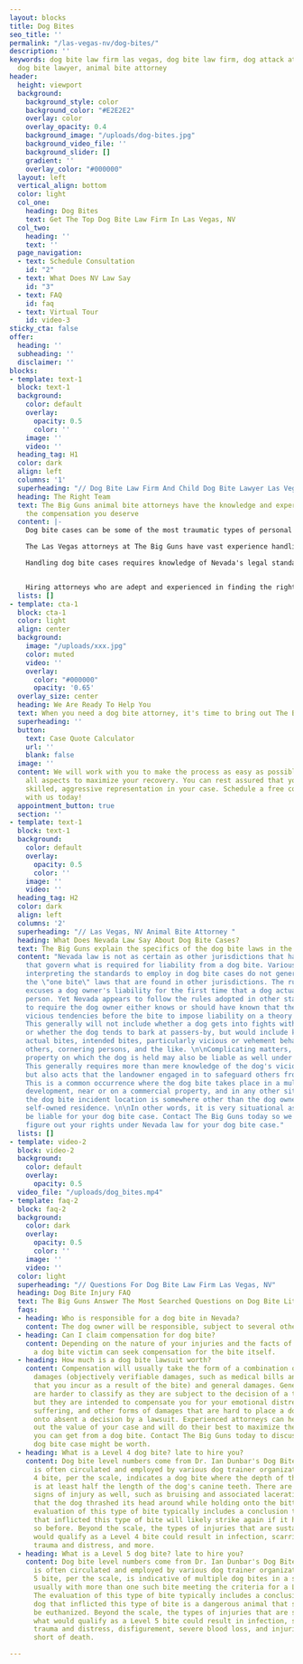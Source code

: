 ```yaml
---
layout: blocks
title: Dog Bites
seo_title: ''
permalink: "/las-vegas-nv/dog-bites/"
description: ''
keywords: dog bite law firm las vegas, dog bite law firm, dog attack attorney, child
  dog bite lawyer, animal bite attorney
header:
  height: viewport
  background:
    background_style: color
    background_color: "#E2E2E2"
    overlay: color
    overlay_opacity: 0.4
    background_image: "/uploads/dog-bites.jpg"
    background_video_file: ''
    background_slider: []
    gradient: ''
    overlay_color: "#000000"
  layout: left
  vertical_align: bottom
  color: light
  col_one:
    heading: Dog Bites
    text: Get The Top Dog Bite Law Firm In Las Vegas, NV
  col_two:
    heading: ''
    text: ''
  page_navigation:
  - text: Schedule Consultation
    id: "2"
  - text: What Does NV Law Say
    id: "3"
  - text: FAQ
    id: faq
  - text: Virtual Tour
    id: video-3
sticky_cta: false
offer:
  heading: ''
  subheading: ''
  disclaimer: ''
blocks:
- template: text-1
  block: text-1
  background:
    color: default
    overlay:
      opacity: 0.5
      color: ''
    image: ''
    video: ''
  heading_tag: H1
  color: dark
  align: left
  columns: '1'
  superheading: "// Dog Bite Law Firm And Child Dog Bite Lawyer Las Vegas"
  heading: The Right Team
  text: The Big Guns animal bite attorneys have the knowledge and experience to get
    the compensation you deserve
  content: |-
    Dog bite cases can be some of the most traumatic types of personal injury claims. The injuries are usually fraught with scarring, are likely to get severely infected, and invariably turn much more heavily on questions of who is at fault than one might expect. Coupled with the emotional nature of the incident on both sides of such claims makes for an often protracted, hard-fought claim.

    The Las Vegas attorneys at The Big Guns have vast experience handling dog bite cases in Clark County. We have thoroughly researched the specific state laws governing liability, in conjunction with the different city ordinances governing the same. We know the proper discovery to pursue to lay the groundwork for proving liability for your case.

    Handling dog bite cases requires knowledge of Nevada's legal standard for liability, analysis of differing landowner liability for the same, evaluation of the types of injuries inflicted by the dog, the ability to value the claim correctly, and the skill to litigate and try the matter as needed before a jury. The attorneys at The Big Guns check every one of these boxes, having litigated dog bite cases in this jurisdiction and others. We keep up with developments in Nevada dog bite law and can quickly evaluate whether you have a good case based on the facts of your unique claim. We can properly assess the claim value, both for purposes of settlement and for the value if the matter had to go before a jury to verdict. And if the case does need to go to trial, you can rest assured that the attorneys you worked with on the file will be the ones standing by you in court, arguing to the jury why you should get the reward you deserve.


    Hiring attorneys who are adept and experienced in finding the right experts and know all forms of damages to seek is vital to ensure you get what you deserve. Coupled with experience in arguing these matters both in court and at trial, the attorneys at The Big Guns can maximize the value of your case. 
  lists: []
- template: cta-1
  block: cta-1
  color: light
  align: center
  background:
    image: "/uploads/xxx.jpg"
    color: muted
    video: ''
    overlay:
      color: "#000000"
      opacity: '0.65'
  overlay_size: center
  heading: We Are Ready To Help You
  text: When you need a dog bite attorney, it's time to bring out The Big Guns
  superheading: ''
  button:
    text: Case Quote Calculator
    url: ''
    blank: false
  image: ''
  content: We will work with you to make the process as easy as possible, managing
    all aspects to maximize your recovery. You can rest assured that you will receive
    skilled, aggressive representation in your case. Schedule a free consultation
    with us today!
  appointment_button: true
  section: ''
- template: text-1
  block: text-1
  background:
    color: default
    overlay:
      opacity: 0.5
      color: ''
    image: ''
    video: ''
  heading_tag: H2
  color: dark
  align: left
  columns: '2'
  superheading: "// Las Vegas, NV Animal Bite Attorney "
  heading: What Does Nevada Law Say About Dog Bite Cases?
  text: The Big Guns explain the specifics of the dog bite laws in the state of Nevada
  content: "Nevada law is not as certain as other jurisdictions that have statutes
    that govern what is required for liability from a dog bite. Various Nevada cases
    interpreting the standards to employ in dog bite cases do not generally afford
    the \"one bite\" laws that are found in other jurisdictions. The rule generally
    excuses a dog owner's liability for the first time that a dog actually bites a
    person. Yet Nevada appears to follow the rules adopted in other states that tend
    to require the dog owner either knows or should have known that their dog had
    vicious tendencies before the bite to impose liability on a theory of negligence.
    This generally will not include whether a dog gets into fights with other dogs
    or whether the dog tends to bark at passers-by, but would include knowledge of
    actual bites, intended bites, particularly vicious or vehement behavior toward
    others, cornering persons, and the like. \n\nComplicating matters, the owner of
    property on which the dog is held may also be liable as well under certain circumstances.
    This generally requires more than mere knowledge of the dog's vicious tendencies,
    but also acts that the landowner engaged in to safeguard others from the dog.
    This is a common occurrence where the dog bite takes place in a multifamily residential
    development, near or on a commercial property, and in any other situation where
    the dog bite incident location is somewhere other than the dog owner's personal,
    self-owned residence. \n\nIn other words, it is very situational as to who might
    be liable for your dog bite case. Contact The Big Guns today so we can help you
    figure out your rights under Nevada law for your dog bite case."
  lists: []
- template: video-2
  block: video-2
  background:
    color: default
    overlay:
      opacity: 0.5
  video_file: "/uploads/dog_bites.mp4"
- template: faq-2
  block: faq-2
  background:
    color: dark
    overlay:
      opacity: 0.5
      color: ''
    image: ''
    video: ''
  color: light
  superheading: "// Questions For Dog Bite Law Firm Las Vegas, NV"
  heading: Dog Bite Injury FAQ
  text: The Big Guns Answer The Most Searched Questions on Dog Bite Litigation
  faqs:
  - heading: Who is responsible for a dog bite in Nevada?
    content: The dog owner will be responsible, subject to several other factors. 
  - heading: Can I claim compensation for dog bite?
    content: Depending on the nature of your injuries and the facts of the incident,
      a dog bite victim can seek compensation for the bite itself.
  - heading: How much is a dog bite lawsuit worth?
    content: Compensation will usually take the form of a combination of both special
      damages (objectively verifiable damages, such as medical bills and expenses
      that you incur as a result of the bite) and general damages. General damages
      are harder to classify as they are subject to the decision of a trier of fact,
      but they are intended to compensate you for your emotional distress, pain and
      suffering, and other forms of damages that are hard to place a dollar value
      onto absent a decision by a lawsuit. Experienced attorneys can help you figure
      out the value of your case and will do their best to maximize the compensation
      you can get from a dog bite. Contact The Big Guns today to discuss what your
      dog bite case might be worth.
  - heading: What is a Level 4 dog bite? late to hire you?
    content: Dog bite level numbers come from Dr. Ian Dunbar's Dog Bite Scale, which
      is often circulated and employed by various dog trainer organizations. A Level
      4 bite, per the scale, indicates a dog bite where the depth of the bite punctures
      is at least half the length of the dog's canine teeth. There are typically other
      signs of injury as well, such as bruising and associated lacerations showing
      that the dog thrashed its head around while holding onto the bitten area. The
      evaluation of this type of bite typically includes a conclusion that the dog
      that inflicted this type of bite will likely strike again if it has not done
      so before. Beyond the scale, the types of injuries that are sustained in what
      would qualify as a Level 4 bite could result in infection, scarring, emotional
      trauma and distress, and more.
  - heading: What is a Level 5 dog bite? late to hire you?
    content: Dog bite level numbers come from Dr. Ian Dunbar's Dog Bite Scale, which
      is often circulated and employed by various dog trainer organizations. A Level
      5 bite, per the scale, is indicative of multiple dog bites in a single incident,
      usually with more than one such bite meeting the criteria for a Level 4 bite.
      The evaluation of this type of bite typically includes a conclusion that the
      dog that inflicted this type of bite is a dangerous animal that should likely
      be euthanized. Beyond the scale, the types of injuries that are sustained in
      what would qualify as a Level 5 bite could result in infection, scarring, emotional
      trauma and distress, disfigurement, severe blood loss, and injuries that fall
      short of death.

---
```

